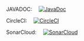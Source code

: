 JAVADOC: &emsp;[![JavaDoc](docs/javadoc.png)](https://mariangolea.github.io/bankparsers.csv/)  

CircleCI: &emsp;[![CircleCI](https://circleci.com/gh/mariangolea/bankparsers.csv/tree/main.svg?style=svg)](https://circleci.com/gh/mariangolea/bankparsers.csv/tree/main)  
  
SonarCloud: &emsp;[![SonarCloud](https://sonarcloud.io/api/project_badges/measure?project=mariangolea_bankparsers.csv&metric=alert_status)](https://sonarcloud.io/summary/new_code?id=mariangolea_bankparsers.csv)  

